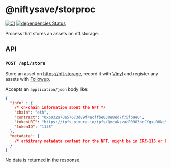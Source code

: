 # @niftysave/storproc

[![CI](https://github.com/nftstorage/niftysave/actions/workflows/main.yml/badge.svg)](https://github.com/nftstorage/niftysave/actions/workflows/main.yml)
[![dependencies Status](https://status.david-dm.org/gh/nftstorage/niftysave.svg?path=packages%2Fstorproc)](https://david-dm.org/nftstorage/niftysave?path=packages/storproc)

Process that stores an assets on nft.storage.

## API

### `POST /api/store`

Store an asset on https://nft.storage, record it with [Vinyl](https://github.com/nftstorage/niftysave/tree/main/packages/vinyl) and register any assets with [Followup](https://github.com/nftstorage/niftysave/tree/main/packages/followup).

Accepts an `application/json` body like:

```json
{
  "info" : {
    /* on-chain information about the NFT */
    "chain": "eth",
    "contract": "0xb932a70a57673d89f4acffbe830e8ed7f75fb9e0",
    "tokenURI": "https://ipfs.pixura.io/ipfs/QmcaNzvacPR983ncCYgxuDUNgSLcdtkdo9gPqNXVYpQ9VH",
    "tokenID": "1138"
  },
  "metadata": {
    /* arbitrary metadata content for the NFT, might be in ERC-115 or ERC-721 if lucky */
  }
}
```

No data is returned in the response.
